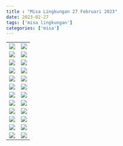 ```yaml
---
title : "Misa Lingkungan 27 Februari 2023"
date: 2023-02-27
tags: ['misa lingkungan']
categories: ['misa']
---
```

| | | 
|---|---|
| ![](/img/misa27feb233.avif) | ![](/img/misa27feb234.avif) | 
| ![](/img/misa27feb236.avif) | ![](/img/misa27feb237.avif) | 
| ![](/img/misa27feb235.avif) | ![](/img/misa27feb239.avif) | 
| ![](/img/misa27feb2311.avif) | ![](/img/misa27feb2314.avif) | 
| ![](/img/misa27feb2315.avif) | ![](/img/misa27feb2316.avif) | 
| ![](/img/misa27feb2317.avif) | ![](/img/misa27feb2318.avif) | 
| ![](/img/misa27feb2319.avif) | ![](/img/misa27feb2320.avif) | 
| ![](/img/misa27feb2321.avif) | ![](/img/misa27feb2322.avif) | 
| ![](/img/misa27feb2323.avif) | ![](/img/misa27feb2324.avif) | 
| ![](/img/misa27feb2325.avif) | ![](/img/misa27feb2326.avif) | 
| ![](/img/misa27feb2327.avif) | ![](/img/misa27feb2328.avif) | 
| ![](/img/misa27feb2329.avif) | ![](/img/misa27feb2330.avif) | 